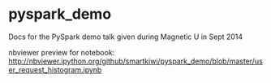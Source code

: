 pyspark_demo
============

Docs for the PySpark demo talk given during Magnetic U in Sept 2014

nbviewer preview for notebook: http://nbviewer.ipython.org/github/smartkiwi/pyspark_demo/blob/master/user_request_histogram.ipynb
